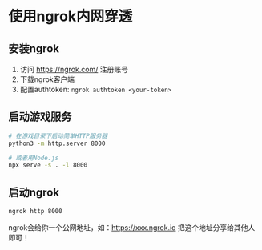 # 使用ngrok内网穿透

## 安装ngrok
1. 访问 https://ngrok.com/ 注册账号
2. 下载ngrok客户端
3. 配置authtoken: `ngrok authtoken <your-token>`

## 启动游戏服务
```bash
# 在游戏目录下启动简单HTTP服务器
python3 -m http.server 8000

# 或者用Node.js
npx serve -s . -l 8000
```

## 启动ngrok
```bash
ngrok http 8000
```

ngrok会给你一个公网地址，如：https://xxx.ngrok.io
把这个地址分享给其他人即可！